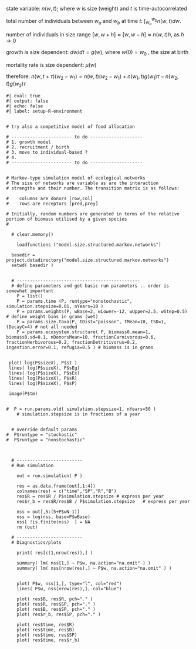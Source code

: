 

state variable: $n(w,t)$; where $w$ is size (weight) and $t$ is
time-autocorrelated

total number of individuals between $w_{a}$ and $w_{b}$ at time $t$:
$\int_{w_{a}}^{w_{b}}n(w,t)dw.$

number of individuals in size range
$[w,w+h]\approx[w,w-h]\approx n(w,t)h$, as $h\rightarrow0$

growth is size dependent: $dw/dt=g(w)$, where $w(0)=w_{0}$ , the size at
birth

mortality rate is size dependent: $\mu(w)$

therefore:
$n(w,t+\tau)(w_{2}-w_{1})=n(w,t)(w_{2}-w_{1})+n(w_{1},t)g(w_{1})\tau-n(w_{2},t)g(w_{2})\tau$


```{r}
#| eval: true
#| output: false
#| echo: false
#| label: setup-R-environment
 

# try also a competitive model of food allocation 

# ----------------------- to do --------------------
# 1. growth model
# 2. recruitment / birth
# 3. move to individual-based ?
# 4. 
# ----------------------- to do --------------------


# Markov-type simulation model of ecological networks
# The size of networks are variable as are the interaction
# strengths and their number. The transition matrix is as follows:

#    columns are donors [row,col]
#    rows are receptors [pred,prey]
 
# Initially, random numbers are generated in terms of the relative portion of biomass utilised by a given species
#
    
  # clear.memory()

	loadfunctions ("model.size.structured.markov.networks")

  basedir = project.datadirectory("model.size.structured.markov.networks") 
  setwd( basedir )

 
  # -----------------------------------------------
  # define parameters and get basic run parameters .. order is somewhat important 
    P = list()
    P = params.time (P, runtype="nonstochastic", simulation.stepsize=0.01, nYears=10 )
    P = params.weights(P, wBase=2, wLower=-12, wUpper=2.5, wStep=0.5)  # define weight bins in grams (wet)
    P = params.size.taxa(P, tDist="poisson", tMean=10, tSD=1, tDecayC=4) # not all needed
    P = params.ecosystem.structure( P, biomass0.mean=1, biomass0.sd=0.1, nDonorsMean=10, fractionCarnivorous=0.6, fractionHerbivorous=0.2, fractionDetritivorus=0.2, ingestion.error=0.1, refugia=0.5 ) # biomass is in grams


 plot( log(P$sizeX), P$sI )
 lines( log(P$sizeX), P$sEg)
 lines( log(P$sizeX), P$sEx)
 lines( log(P$sizeX), P$sR)
 lines( log(P$sizeX), P$sP)
  
 image(P$tm)


#  P = run.params.old( simulation.stepsize=1, nYears=50 ) 
    # simulation.stepsize is in fractions of a year


  # override default params
#  P$runtype = "stochastic"
#  P$runtype = "nonstochastic"
   
  

  # -------------------------
  # Run simulation

    out = run.simulation( P )
    
    res = as.data.frame(out[,1:4])
    colnames(res) = c("time","SP","R","B")
    res$R = res$R / P$simulation.stepsize # express per year 
    res$r_b = res$R/res$B / P$simulation.stepsize   # express per year 

    nss = out[,5:(5+P$wN-1)]
    nss = log(nss, base=P$wBase)
    nss[ !is.finite(nss)  ] = NA
    rm (out)

  # -------------------------
  # Diagnostics/plots

    print( res[c(1,nrow(res)),] )
   
    summary( lm( nss[1,] ~ P$w, na.action="na.omit" ) )
    summary( lm( nss[nrow(res),] ~ P$w, na.action="na.omit" ) )


    plot( P$w, nss[1,], type="l", col="red")
    lines( P$w, nss[nrow(res),], col="blue")
    
    plot( res$B, res$R, pch="." )
    plot( res$R, res$SP, pch="." )
    plot( res$B, res$SP, pch="." )
    plot( res$r_b, res$SP, pch="." )

    plot( res$time, res$R) 
    plot( res$time, res$B) 
    plot( res$time, res$SP)
    plot( res$time, res$r_b) 
 

```